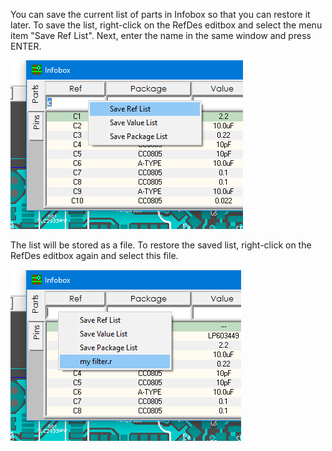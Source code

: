 You can save the current list of parts in Infobox so that you can restore it later. To save the list, right-click on the RefDes editbox and select the menu item "Save Ref List". Next, enter the name in the same window and press ENTER.

![](pictures/IB_filter_list.png)

The list will be stored as a file. To restore the saved list, right-click on the RefDes editbox again and select this file.

![](pictures/IB_filter_list2.png)
